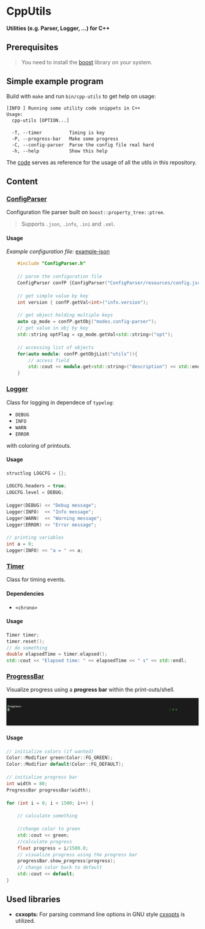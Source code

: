 # CppUtils

**Utilities (e.g. Parser, Logger, ...) for C++**

## Prerequisites
> You need to install the [boost](https://www.boost.org/doc/libs/1_75_0/more/getting_started/unix-variants.html) library on your system.

## Simple example program
Build with `make` and run `bin/cpp-utils` to get help on usage:
```
[INFO ] Running some utility code snippets in C++
Usage:
  cpp-utils [OPTION...]

  -T, --timer          Timing is key
  -P, --progress-bar   Make some progress
  -C, --config-parser  Parse the config file real hard
  -h, --help           Show this help
```
The [code](main.cpp) serves as reference for the usage of all the utils in this repository.

## Content

### [ConfigParser](ConfigParser/)

Configuration file parser built on `boost::property_tree::ptree`. 

> Supports `.json`, `.info`, `.ini` and `.xml`.

#### Usage

*Example configuration file:* [example-json](ConfigParser/resources/config.json)

```cpp
    #include "ConfigParser.h"

    // parse the configuration file
    ConfigParser confP {ConfigParser("ConfigParser/resources/config.json")};
    
    // get simple value by key
    int version { confP.getVal<int>("info.version");
    
    // get object holding multiple keys
    auto cp_mode = confP.getObj("modes.config-parser");
    // get value in obj by key
    std::string optFlag = cp_mode.getVal<std::string>("opt");
    
    // accessing list of objects
    for(auto module: confP.getObjList("utils")){
        // access field
        std::cout << module.get<std::string>("description") << std::endl;
    }
```

### [Logger](Logger/)

Class for logging in dependece of `typelog`:

* `DEBUG`
* `INFO`
* `WARN`
* `ERROR`

with coloring of printouts.

#### Usage

```cpp
structlog LOGCFG = {};

LOGCFG.headers = true;
LOGCFG.level = DEBUG;

Logger(DEBUG) << "Debug message";
Logger(INFO)  << "Info message";
Logger(WARN)  << "Warning message";
Logger(ERROR) << "Error message";

// printing variables
int a = 0;
Logger(INFO) << "a = " << a;
```

### [Timer](Timer/)

Class for timing events.

#### Dependencies

* `<chrono>`

#### Usage

```cpp
Timer timer;
timer.reset();
// do something
double elapsedTime = timer.elapsed();
std::cout << "Elapsed time: " << elapsedTime << " s" << std::endl;
```

### [ProgressBar](ProgressBar/)

Visualize progress using a **progress bar** within the print-outs/shell.

![Progress Bar example](ProgressBar/resources/ProgressBar.gif)

#### Usage

```cpp
// initialize colors (if wanted)
Color::Modifier green(Color::FG_GREEN);
Color::Modifier default(Color::FG_DEFAULT);
    
// initialize progress bar
int width = 80;
ProgressBar progressBar(width);

for (int i = 0; i < 1500; i++) {

	// calculate something
	
	//change color to green
	std::cout << green;
	//calculate progress
	float progress = i/1500.0;
	// visualize progress using the progress bar
	progressBar.show_progress(progress);
	// change color back to default
	std::cout << default;
}
```

## Used libraries
* **cxxopts:** For parsing command line options in GNU style [cxxopts](https://github.com/jarro2783/cxxopts)
  is utilized.





